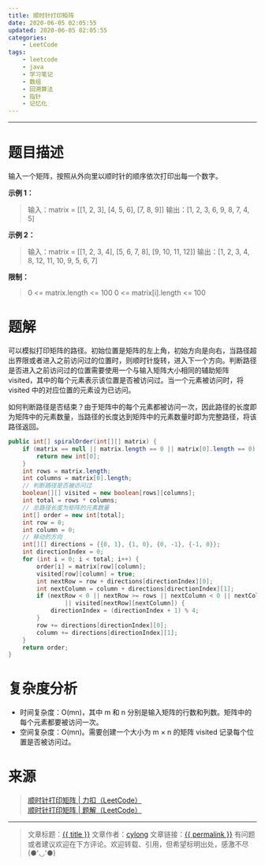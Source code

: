 ```yaml
---
title: 顺时针打印矩阵
date: 2020-06-05 02:05:55
updated: 2020-06-05 02:05:55
categories:
    - LeetCode
tags:
    - leetcode
    - java
    - 学习笔记
    - 数组
    - 回溯算法
    - 指针
    - 记忆化
---
```

---

# 题目描述

输入一个矩阵，按照从外向里以顺时针的顺序依次打印出每一个数字。

**示例 1：**
> 输入：matrix = [[1, 2, 3], [4, 5, 6], [7, 8, 9]]
> 输出：[1, 2, 3, 6, 9, 8, 7, 4, 5]

**示例 2：**
> 输入：matrix = [[1, 2, 3, 4], [5, 6, 7, 8], [9, 10, 11, 12]]
> 输出：[1, 2, 3, 4, 8, 12, 11, 10, 9, 5, 6, 7]

**限制：**
> 0 <= matrix.length <= 100
> 0 <= matrix[i].length <= 100

<!-- more -->

# 题解

可以模拟打印矩阵的路径。初始位置是矩阵的左上角，初始方向是向右，当路径超出界限或者进入之前访问过的位置时，则顺时针旋转，进入下一个方向。判断路径是否进入之前访问过的位置需要使用一个与输入矩阵大小相同的辅助矩阵 visited，其中的每个元素表示该位置是否被访问过。当一个元素被访问时，将 visited 中的对应位置的元素设为已访问。

如何判断路径是否结束？由于矩阵中的每个元素都被访问一次，因此路径的长度即为矩阵中的元素数量，当路径的长度达到矩阵中的元素数量时即为完整路径，将该路径返回。

```java
public int[] spiralOrder(int[][] matrix) {
    if (matrix == null || matrix.length == 0 || matrix[0].length == 0) {
        return new int[0];
    }
    int rows = matrix.length;
    int columns = matrix[0].length;
    // 判断路径是否被访问过
    boolean[][] visited = new boolean[rows][columns];
    int total = rows * columns;
    // 总路径长度为矩阵的元素数量
    int[] order = new int[total];
    int row = 0;
    int column = 0;
    // 移动的方向
    int[][] directions = {{0, 1}, {1, 0}, {0, -1}, {-1, 0}};
    int directionIndex = 0;
    for (int i = 0; i < total; i++) {
        order[i] = matrix[row][column];
        visited[row][column] = true;
        int nextRow = row + directions[directionIndex][0];
        int nextColumn = column + directions[directionIndex][1];
        if (nextRow < 0 || nextRow >= rows || nextColumn < 0 || nextColumn >= columns
                || visited[nextRow][nextColumn]) {
            directionIndex = (directionIndex + 1) % 4;
        }
        row += directions[directionIndex][0];
        column += directions[directionIndex][1];
    }
    return order;
}
```

# 复杂度分析

* 时间复杂度：O(mn)，其中 m 和 n 分别是输入矩阵的行数和列数。矩阵中的每个元素都要被访问一次。
* 空间复杂度：O(mn)。需要创建一个大小为 m × n 的矩阵 visited 记录每个位置是否被访问过。

# 来源
> [顺时针打印矩阵 | 力扣（LeetCode）][1]
> [顺时针打印矩阵 | 题解（LeetCode）][2]

---

> 文章标题：<a href='{{ permalink }}' title='{{ title }}' >{{ title }}</a>
> 文章作者：[cylong](http://www.cylong.com/about/ "cylong")
> 文章链接：<a href='{{ permalink }}' title='{{ title }}' >{{ permalink }}</a>
> 有问题或者建议欢迎在下方评论。欢迎转载、引用，但希望标明出处，感激不尽(●'◡'●)

[1]: https://leetcode-cn.com/problems/shun-shi-zhen-da-yin-ju-zhen-lcof/ "顺时针打印矩阵 | 力扣（LeetCode）"
[2]: https://leetcode-cn.com/problems/shun-shi-zhen-da-yin-ju-zhen-lcof/solution/shun-shi-zhen-da-yin-ju-zhen-by-leetcode-solution/ "顺时针打印矩阵 | 题解（LeetCode）"
